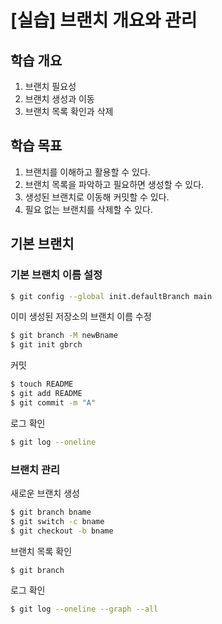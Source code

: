 # [실습] 브랜치 개요와 관리

## 학습 개요
1. 브랜치 필요성
2. 브랜치 생성과 이동
3. 브랜치 목록 확인과 삭제

## 학습 목표
1. 브랜치를 이해하고 활용할 수 있다.
2. 브랜치 목록을 파악하고 필요하면 생성할 수 있다.
3. 생성된 브랜치로 이동해 커밋할 수 있다.
4. 필요 없는 브랜치를 삭제할 수 있다.

## 기본 브랜치
### 기본 브랜치 이름 설정
```bash
$ git config --global init.defaultBranch main
```

이미 생성된 저장소의 브랜치 이름 수정
```bash
$ git branch -M newBname
$ git init gbrch
```

커밋 

```bash
$ touch README
$ git add README
$ git commit -m "A"
```

로그 확인
```bash
$ git log --oneline
```

### 브랜치 관리

새로운 브랜치 생성
```bash
$ git branch bname
$ git switch -c bname
$ git checkout -b bname
```

브랜치 목록 확인 
```bash
$ git branch
```

로그 확인
```bash
$ git log --oneline --graph --all
```
